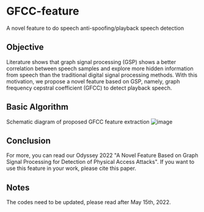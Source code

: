 # GFCC-feature
A novel feature to do speech anti-spoofing/playback speech detection

Objective
--------------------------------------------
Literature shows that graph signal processing (GSP) shows a better correlation between speech samples and explore more hidden information from speech than the traditional digital signal processing methods. With this motivation, we propose a novel feature based on GSP, namely, graph frequency cepstral coefficient
(GFCC) to detect playback speech. 

Basic Algorithm
-------------------------------------------------
Schematic diagram of proposed GFCC feature extraction
![image](https://user-images.githubusercontent.com/104196800/164699194-bc6bec16-5341-4688-9d83-ffe9ee16e712.png)

Conclusion
---------------------------------
For more, you can read our Odyssey 2022 "A Novel Feature Based on Graph Signal Processing for Detection of Physical Access Attacks".
If you want to use this feature in your work, please cite this paper.

Notes
----------------------------------
The codes need to be updated, please read after May 15th, 2022.


